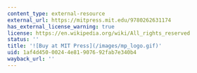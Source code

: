 ```yaml
---
content_type: external-resource
external_url: https://mitpress.mit.edu/9780262631174
has_external_license_warning: true
license: https://en.wikipedia.org/wiki/All_rights_reserved
status: ''
title: '![Buy at MIT Press](/images/mp_logo.gif)'
uid: 1af4d450-0024-4e81-9076-92fab7e340b4
wayback_url: ''
---
```

